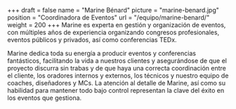 +++
draft		= false
name		= "Marine Bénard"
picture		= "marine-benard.jpg"
position 	= "Coordinadora de Eventos"
url			= "/equipo/marine-benard/"
weight		= 200
+++
Marine es experta en gestión y organización de eventos, con múltiples años de experiencia organizando congresos profesionales, eventos públicos y privados, así como conferencias TEDx.

Marine dedica toda su energía a producir eventos y conferencias fantásticos, facilitando la vida a nuestros clientes y asegurándose de que el proyecto discurra sin trabas y de que haya una correcta coordinación entre el cliente, los oradores internos y externos, los técnicos y nuestro equipo de coaches, diseñadores y MCs. La atención al detalle de Marine, así como su habilidad para mantener todo bajo control representan la clave del éxito en los eventos que gestiona.